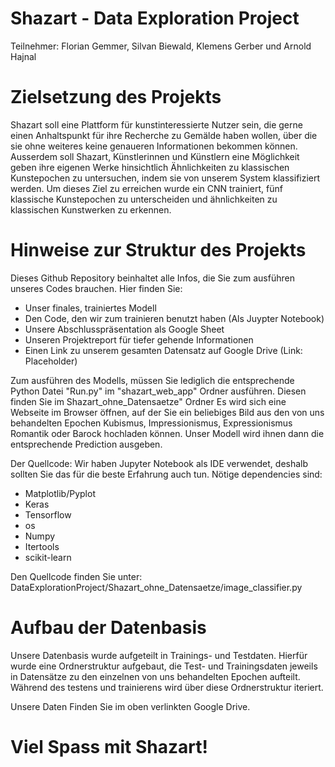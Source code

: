 # Shazart - Data Exploration Project
Teilnehmer: Florian Gemmer, Silvan Biewald, Klemens Gerber und Arnold Hajnal

# Zielsetzung des Projekts
Shazart soll eine Plattform für kunstinteressierte Nutzer sein, die gerne einen Anhaltspunkt für ihre Recherche zu Gemälde haben wollen, über die sie ohne weiteres keine genaueren Informationen bekommen können. Ausserdem soll Shazart, Künstlerinnen und Künstlern eine Möglichkeit geben ihre eigenen Werke hinsichtlich Ähnlichkeiten zu klassischen Kunstepochen zu untersuchen, indem sie von unserem System klassifiziert werden. Um dieses Ziel zu erreichen wurde ein CNN trainiert, fünf klassische Kunstepochen zu unterscheiden und ähnlichkeiten zu klassischen Kunstwerken zu erkennen.

# Hinweise zur Struktur des Projekts

Dieses Github Repository beinhaltet alle Infos, die Sie zum ausführen unseres Codes brauchen. 
Hier finden Sie:
  - Unser finales, trainiertes Modell
  - Den Code, den wir zum trainieren benutzt haben (Als Juypter Notebook)
  - Unsere Abschlusspräsentation als Google Sheet 
  - Unseren Projektreport für tiefer gehende Informationen
  - Einen Link zu unserem gesamten Datensatz auf Google Drive (Link: Placeholder)

Zum ausführen des Modells, müssen Sie lediglich die entsprechende Python Datei "Run.py" im "shazart_web_app" Ordner ausführen. Diesen finden Sie im Shazart_ohne_Datensaetze" Ordner 
Es wird sich eine Webseite im Browser öffnen, auf der Sie ein beliebiges Bild aus den von uns behandelten Epochen Kubismus, Impressionismus, Expressionismus
Romantik oder Barock hochladen können. Unser Modell wird ihnen dann die entsprechende Prediction ausgeben.

Der Quellcode:
Wir haben Jupyter Notebook als IDE verwendet, deshalb sollten Sie das für die beste Erfahrung auch tun. 
Nötige dependencies sind:
  - Matplotlib/Pyplot
  - Keras
  - Tensorflow
  - os
  - Numpy
  - Itertools
  - scikit-learn
  
  Den Quellcode finden Sie unter: DataExplorationProject/Shazart_ohne_Datensaetze/image_classifier.py
  
  # Aufbau der Datenbasis
  
  Unsere Datenbasis wurde aufgeteilt in Trainings- und Testdaten. Hierfür wurde eine Ordnerstruktur aufgebaut, die Test- und Trainingsdaten jeweils in
  Datensätze zu den einzelnen von uns behandelten Epochen aufteilt. Während des testens und trainierens wird über diese Ordnerstruktur iteriert. 
  
  Unsere Daten Finden Sie im oben verlinkten Google Drive.
  
  # Viel Spass mit Shazart!
  
